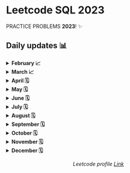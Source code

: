 # __Leetcode SQL 2023__

PRACTICE PROBLEMS __2023__! ✨

## __Daily updates__ 📊

<!-- 
📈: In progress
🗓: Not started
🏆: Accomplished 
-->


<!-- March -->

<details>
<summary><b>February 📈</b></summary>

#### [February LeetCoding Challenge](https://github.com/Ahmed-Camara/Leetcode-SQL-2023/tree/main/February)

| Day | Challenge | Done | Day | Challenge | Done | Day | Challenge | Done |
|-----|-----------|------|-----|-----------|------|-----|-----------|------|
| 1 | [175. Combine Two Tables](https://github.com/Ahmed-Camara/Leetcode-SQL-2023/blob/main/February/Combine_Two_Tables.sql) | ✅ | 2 | [182. Duplicate Emails](https://github.com/Ahmed-Camara/Leetcode-SQL-2023/blob/main/February/Duplicate_Emails.sql) | ✅ | 3 | [183. Customers Who Never Order](https://github.com/Ahmed-Camara/Leetcode-SQL-2023/blob/main/February/Customers_Who_Never_Order.sql) | ✅ |
| 4 | [196. Delete Duplicate Emails](https://github.com/Ahmed-Camara/Leetcode-SQL-2023/blob/main/February/Delete_Duplicate_Emails.sql) | ✅ | 5 | [197. Rising Temperature](https://github.com/Ahmed-Camara/Leetcode-SQL-2023/blob/main/February/RisingTemperature.sql) | ✅ | 6 | [584. Find Customer Referee](https://github.com/Ahmed-Camara/Leetcode-SQL-2023/blob/main/February/FindCustomerReferee.sql) | ✅ |
| 7 | [586. Customer Placing the Largest Number of Orders](https://github.com/Ahmed-Camara/Leetcode-SQL-2023/blob/main/February/Customer%20PlacingLargestNumberOfOrders.sql) | ✅ | 8 | [595. Big Countries](https://github.com/Ahmed-Camara/Leetcode-SQL-2023/blob/main/February/BigCountries.sql) | ✅ | 9 | [596. Classes More Than 5 Students](https://github.com/Ahmed-Camara/Leetcode-SQL-2023/blob/main/February/Classes_More_Than_5_Students.sql) | ✅ |
| 10 | |  | 11 | | | 12 | | |
| 13 | | | 14 | | | 15 | | |
| 16 | | | 17 | | | 18 | | |
| 19 | | | 20 | | | 21 | | |
| 22 | | | 23 | | | 24 | | |
| 25 | | | 26 | | | 27 | | |
| 28 | | | 29 | | | 30 | | |
| 31 | | |
</details>


<!-- March -->

<details>
<summary><b>March 📈</b></summary>

#### [March LeetCoding Challenge](https://github.com/Ahmed-Camara/Leetcode-SQL-2023/tree/main/March)


| Day | Challenge | Done | Day | Challenge | Done | Day | Challenge | Done |
|-----|-----------|------|-----|-----------|------|-----|-----------|------|
| 1 | [1965. Employees With Missing Information](https://github.com/Ahmed-Camara/Leetcode-SQL-2023/blob/main/March/Employees%20With_Missing_Information.sql) | ✅ | 2 | [1890. The Latest Login in 2020](https://github.com/Ahmed-Camara/Leetcode-SQL-2023/blob/main/March/The_Latest_Login_in_2020.sql) | ✅ | 3 | [1873. Calculate Special Bonus](https://github.com/Ahmed-Camara/Leetcode-SQL-2023/blob/main/March/CalculateSpecialBonus.sql) | ✅ |
| 4 | [2444. Count Subarrays With Fixed Bounds](https://github.com/ginny100/Leetcode-2023/blob/master/3.%20March/Day4CountSubarraysWithFixedBounds.cpp) | ✅ | 5 | [1345. Jump Game IV](https://github.com/ginny100/Leetcode-2023/blob/master/3.%20March/Day5JumpGameIV.cpp) | ✅ | 6 | [1539. Kth Missing Positive Number](https://github.com/ginny100/Leetcode-2023/blob/master/3.%20March/Day6KthMissingPositiveNumber.cpp) | ✅ |
| 7 | [2187. Minimum Time to Complete Trips](https://github.com/ginny100/Leetcode-2023/blob/master/3.%20March/Day7MinimumTimeToCompleteTrips.cpp) | ✅ | 8 | [875. Koko Eating Bananas](https://github.com/ginny100/Leetcode-2023/blob/master/3.%20March/Day8KokoEatingBananas.cpp) | ✅ | 9 | [142. Linked List Cycle II](https://github.com/ginny100/Leetcode-2023/blob/master/3.%20March/Day9LinkedListCycleII.cpp) | ✅ |
| 10 | [382. Linked List Random Node](https://github.com/ginny100/Leetcode-2023/blob/master/3.%20March/Day10LinkedListRandomNode.cpp) | ✅ | 11 | | | 12 | | |
| 13 | | | 14 | | | 15 | | |
| 16 | | | 17 | | | 18 | | |
| 19 | | | 20 | | | 21 | | |
| 22 | | | 23 | | | 24 | | |
| 25 | | | 26 | | | 27 | | |
| 28 | | | 29 | | | 30 | | |
| 31 | | |
</details>

<!-- April -->

<details>
<summary><b>April 🗓</b></summary>

#### [April LeetCoding Challenge](https://github.com/ginny100/Leetcode-2023/tree/master/4.%20April)

| Day | Challenge | Done | Day | Challenge | Done | Day | Challenge | Done |
|-----|-----------|------|-----|-----------|------|-----|-----------|------|
| 1 | | | 2 | | | 3 | | |
| 4 | | | 5 | | | 6 | | |
| 7 | | | 8 | | | 9 | | |
| 10 | | | 11 | | | 12 | | |
| 13 | | | 14 | | | 15 | | |
| 16 | | | 17 | | | 18 | | |
| 19 | | | 20 | | | 21 | | |
| 22 | | | 23 | | | 24 | | |
| 25 | | | 26 | | | 27 | | |
| 28 | | | 29 | | | 30 | | |
</details>

<!-- May -->

<details>
<summary><b>May 🗓</b></summary>

#### [May LeetCoding Challenge](https://github.com/ginny100/Leetcode-2023/tree/master/5.%20May)

| Day | Challenge | Done | Day | Challenge | Done | Day | Challenge | Done |
|-----|-----------|------|-----|-----------|------|-----|-----------|------|
| 1 | | | 2 | | | 3 | | |
| 4 | | | 5 | | | 6 | | |
| 7 | | | 8 | | | 9 | | |
| 10 | | | 11 | | | 12 | | |
| 13 | | | 14 | | | 15 | | |
| 16 | | | 17 | | | 18 | | |
| 19 | | | 20 | | | 21 | | |
| 22 | | | 23 | | | 24 | | |
| 25 | | | 26 | | | 27 | | |
| 28 | | | 29 | | | 30 | | |
| 31 | | |
</details>

<!-- June -->

<details>
<summary><b>June 🗓</b></summary>

#### [June LeetCoding Challenge](https://github.com/ginny100/Leetcode-2023/tree/master/6.%20June)

| Day | Challenge | Done | Day | Challenge | Done | Day | Challenge | Done |
|-----|-----------|------|-----|-----------|------|-----|-----------|------|
| 1 | | | 2 | | | 3 | | |
| 4 | | | 5 | | | 6 | | |
| 7 | | | 8 | | | 9 | | |
| 10 | | | 11 | | | 12 | | |
| 13 | | | 14 | | | 15 | | |
| 16 | | | 17 | | | 18 | | |
| 19 | | | 20 | | | 21 | | |
| 22 | | | 23 | | | 24 | | |
| 25 | | | 26 | | | 27 | | |
| 28 | | | 29 | | | 30 | | |
</details>

<!-- July -->

<details>
<summary><b>July 🗓</b></summary>

#### [July LeetCoding Challenge](https://github.com/ginny100/Leetcode-2023/tree/master/7.%20July)

| Day | Challenge | Done | Day | Challenge | Done | Day | Challenge | Done |
|-----|-----------|------|-----|-----------|------|-----|-----------|------|
| 1 | | | 2 | | | 3 | | |
| 4 | | | 5 | | | 6 | | |
| 7 | | | 8 | | | 9 | | |
| 10 | | | 11 | | | 12 | | |
| 13 | | | 14 | | | 15 | | |
| 16 | | | 17 | | | 18 | | |
| 19 | | | 20 | | | 21 | | |
| 22 | | | 23 | | | 24 | | |
| 25 | | | 26 | | | 27 | | |
| 28 | | | 29 | | | 30 | | |
| 31 | | |
</details>

<!-- August -->

<details>
<summary><b>August 🗓</b></summary>

#### [August LeetCoding Challenge](https://github.com/ginny100/Leetcode-2023/tree/master/8.%20August)

| Day | Challenge | Done | Day | Challenge | Done | Day | Challenge | Done |
|-----|-----------|------|-----|-----------|------|-----|-----------|------|
| 1 | | | 2 | | | 3 | | |
| 4 | | | 5 | | | 6 | | |
| 7 | | | 8 | | | 9 | | |
| 10 | | | 11 | | | 12 | | |
| 13 | | | 14 | | | 15 | | |
| 16 | | | 17 | | | 18 | | |
| 19 | | | 20 | | | 21 | | |
| 22 | | | 23 | | | 24 | | |
| 25 | | | 26 | | | 27 | | |
| 28 | | | 29 | | | 30 | | |
| 31 | | |
</details>

<!-- September -->

<details>
<summary><b>September 🗓</b></summary>

#### [September LeetCoding Challenge](https://github.com/ginny100/Leetcode-2023/tree/master/9.%20September)

| Day | Challenge | Done | Day | Challenge | Done | Day | Challenge | Done |
|-----|-----------|------|-----|-----------|------|-----|-----------|------|
| 1 | | | 2 | | | 3 | | |
| 4 | | | 5 | | | 6 | | |
| 7 | | | 8 | | | 9 | | |
| 10 | | | 11 | | | 12 | | |
| 13 | | | 14 | | | 15 | | |
| 16 | | | 17 | | | 18 | | |
| 19 | | | 20 | | | 21 | | |
| 22 | | | 23 | | | 24 | | |
| 25 | | | 26 | | | 27 | | |
| 28 | | | 29 | | | 30 | | |
</details>

<!-- October -->

<details>
<summary><b>October 🗓</b></summary>

#### [October LeetCoding Challenge](https://github.com/ginny100/Leetcode-2023/tree/master/10.%20October)

| Day | Challenge | Done | Day | Challenge | Done | Day | Challenge | Done |
|-----|-----------|------|-----|-----------|------|-----|-----------|------|
| 1 | | | 2 | | | 3 | | |
| 4 | | | 5 | | | 6 | | |
| 7 | | | 8 | | | 9 | | |
| 10 | | | 11 | | | 12 | | |
| 13 | | | 14 | | | 15 | | |
| 16 | | | 17 | | | 18 | | |
| 19 | | | 20 | | | 21 | | |
| 22 | | | 23 | | | 24 | | |
| 25 | | | 26 | | | 27 | | |
| 28 | | | 29 | | | 30 | | |
| 31 | | |
</details>

<!-- November -->

<details>
<summary><b>November 🗓</b></summary>

#### [November LeetCoding Challenge](https://github.com/ginny100/Leetcode-2023/tree/master/11.%20November)

| Day | Challenge | Done | Day | Challenge | Done | Day | Challenge | Done |
|-----|-----------|------|-----|-----------|------|-----|-----------|------|
| 1 | | | 2 | | | 3 | | |
| 4 | | | 5 | | | 6 | | |
| 7 | | | 8 | | | 9 | | |
| 10 | | | 11 | | | 12 | | |
| 13 | | | 14 | | | 15 | | |
| 16 | | | 17 | | | 18 | | |
| 19 | | | 20 | | | 21 | | |
| 22 | | | 23 | | | 24 | | |
| 25 | | | 26 | | | 27 | | |
| 28 | | | 29 | | | 30 | | |
</details>

<!-- December -->

<details>
<summary><b>December 🗓</b></summary>

#### [December LeetCoding Challenge](https://github.com/ginny100/Leetcode-2023/tree/master/12.%20December)

| Day | Challenge | Done | Day | Challenge | Done | Day | Challenge | Done |
|-----|-----------|------|-----|-----------|------|-----|-----------|------|
| 1 | | | 2 | | | 3 | | |
| 4 | | | 5 | | | 6 | | |
| 7 | | | 8 | | | 9 | | |
| 10 | | | 11 | | | 12 | | |
| 13 | | | 14 | | | 15 | | |
| 16 | | | 17 | | | 18 | | |
| 19 | | | 20 | | | 21 | | |
| 22 | | | 23 | | | 24 | | |
| 25 | | | 26 | | | 27 | | |
| 28 | | | 29 | | | 30 | | |
| 31 | | |
</details>

<p align="center">
    <i>Leetcode profile <a href="https://leetcode.com/Ahmed-Camara/">Link</a></i>
</p>

